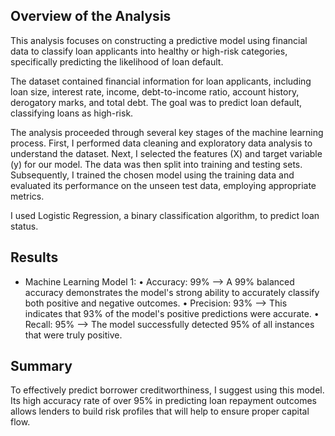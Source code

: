 ## Overview of the Analysis
This analysis focuses on constructing a predictive model using financial data to classify loan applicants into healthy or high-risk categories, specifically predicting the likelihood of loan default. 

The dataset contained financial information for loan applicants, including loan size, interest rate, income, debt-to-income ratio, account history, derogatory marks, and total debt. The goal was to predict loan default, classifying loans as high-risk.

The analysis proceeded through several key stages of the machine learning process. First, I performed data cleaning and exploratory data analysis to understand the dataset. Next, I selected the features (X) and target variable (y) for our model. The data was then split into training and testing sets. Subsequently, I trained the chosen model using the training data and evaluated its performance on the unseen test data, employing appropriate metrics.

I used Logistic Regression, a binary classification algorithm, to predict loan status.


## Results
* Machine Learning Model 1:
    •	Accuracy: 99% --> A 99% balanced accuracy demonstrates the model's strong ability to accurately classify both positive and negative outcomes.
    •	Precision: 93% --> This indicates that 93% of the model's positive predictions were accurate.
    •	Recall: 95% --> The model successfully detected 95% of all instances that were truly positive.

## Summary
To effectively predict borrower creditworthiness, I suggest using this model. Its high accuracy rate of over 95% in predicting loan repayment outcomes allows lenders to build risk profiles that will help to ensure proper capital flow.


